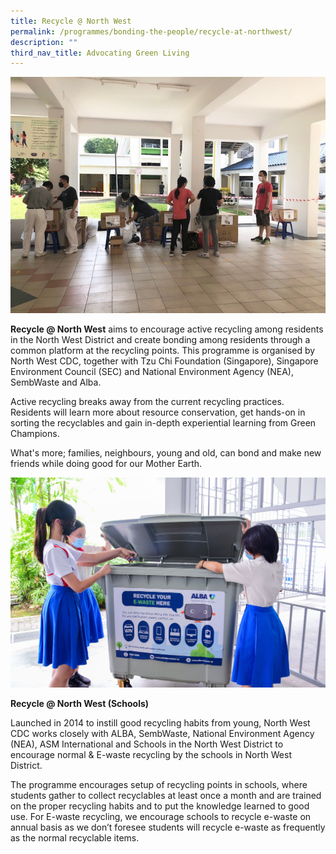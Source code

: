 ```yaml
---
title: Recycle @ North West
permalink: /programmes/bonding-the-people/recycle-at-northwest/
description: ""
third_nav_title: Advocating Green Living
---
```

![](/images/Programmes/Green%20Living/Recycle%201.jpg)

**Recycle @ North West** aims to encourage active recycling among residents in the North West District and create bonding among residents through a common platform at the recycling points. This programme is organised by North West CDC, together with Tzu Chi Foundation (Singapore), Singapore Environment Council (SEC) and National Environment Agency (NEA), SembWaste and Alba.

Active recycling breaks away from the current recycling practices. Residents will learn more about resource conservation, get hands-on in sorting the recyclables and gain in-depth experiential learning from Green Champions. 

What's more; families, neighbours, young and old, can bond and make new friends while doing good for our Mother Earth. 

![](/images/Programmes/Green%20Living/E-Waste%20Photo%201.jpg)

**Recycle @ North West (Schools)**

Launched in 2014 to instill good recycling habits from young, North West CDC works closely with ALBA, SembWaste, National Environment Agency (NEA), ASM International and Schools in the North West District to encourage normal & E-waste recycling by the schools in North West District. 

The programme encourages setup of recycling points in schools, where students gather to collect recyclables at least once a month and are trained on the proper recycling habits and to put the knowledge learned to good use. For E-waste recycling, we encourage schools to recycle e-waste on annual basis as we don’t foresee students will recycle e-waste as frequently as the normal recyclable items.
